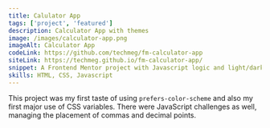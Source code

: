 ```yaml
---
title: Calulator App
tags: ['project', 'featured']
description: Calculator App with themes
image: /images/calculator-app.png
imageAlt: Calculator App
codeLink: https://github.com/techmeg/fm-calculator-app
siteLink: https://techmeg.github.io/fm-calculator-app/
snippet: A Frontend Mentor project with Javascript logic and light/dark/alt theme styles.
skills: HTML, CSS, Javascript
---
```

This project was my first taste of using `prefers-color-scheme` and also my first major use of CSS variables. There were JavaScript challenges as well, managing the placement of commas and decimal points.
